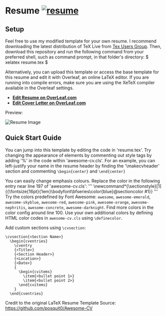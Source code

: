 # Resume [![resume](https://img.shields.io/badge/example-pdf-green.svg)](https://sadmansk.com/resume.pdf)

## Setup

Feel free to use my modified template for your own resume. I recommend downloading the latest distribution of TeX Live from [Tex Users Group](https://www.tug.org/texlive/). 
Then, download this repository and run the following command from your preferred shell, such as command prompt, in that folder's directory: $ xelatex resume.tex $

Alternatively, you can upload this template or access the base template for this resume and edit it with Overleaf, an online LaTeX editor. If you are running into compile errors, make sure you are using the XeTeX compiler available in the Overleaf settings.

* [**Edit Resume on OverLeaf.com**](https://www.overleaf.com/latex/templates/awesome-cv/tvmzpvdjfqxp)
* [**Edit Cover Letter on OverLeaf.com**](https://www.overleaf.com/latex/templates/awesome-cv-cover-letter/pfzzjspkthbk)

Preview:

![Resume Image](link)

## Quick Start Guide

You can jump into this template by editing the code in 'resume.tex'. 
Try changing the appearance of elements by commenting out style tags by adding '%' in the code within 'awesome-cv.cls'. 
For an example, you can left-justify your name in the resume header by finding the '\makecvheader' section and commenting `\begin{center}` and `\end{center}` 

You can easily change emphasis colours. Replace the color in the following entry near line 197 of 'awesome-cv.cls':
'''
\newcommand*{\sectionstyle}[1]{{\fontsize{16pt}{1em}\bodyfont\bfseries\color{blue}\@sectioncolor #1}} 
'''
Try the colors predefined by Font Awesome: `awesome`, `awesome-emerald`, `awesome-skyblue`, `awesome-red`, `awesome-pink`, `awesome-orange`, `awesome-nephritis`, `awesome-concrete`, `awesome-darknight`. Find more colors in the color config around line 100. Use your own additional colors by defining HTML color codes in `awesome-cv.cls` using `\definecolor`.

Add custom sections using `\cvsection`:

```
\cvsection{<Section Name>}
  \begin{cventries}
    \cventry
    {<Title>}
    {<Section Header>}
    {<Location>}
    {<Date>}
    {
      \begin{cvitems}
        \item{<bullet point 1>}
        \item{<bullet point 2>}
      \end{cvitems}
    }
  \end{cventries}
```

Credit to the original LaTeX Resume Template Source:
https://github.com/posquit0/Awesome-CV

```
